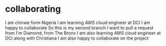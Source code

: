 # collaborating
I am chinwe form Nigeria
I am learning AWS cloud engineer at DCI
I am happy to collaborate
So this is my second branch 
I want to pull a request from
I'm Diamond, from The Bronx
I am also learning AWS cloud engineer at DCI along with Christiana
I am also happy to collaborate on the project
